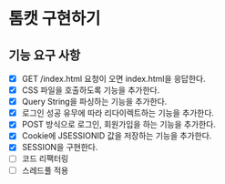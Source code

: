 # 톰캣 구현하기

## 기능 요구 사항
- [X] GET /index.html 요청이 오면 index.html을 응답한다.
- [X] CSS 파일을 호출하도록 기능을 추가한다.
- [X] Query String을 파싱하는 기능을 추가한다.
- [X] 로그인 성공 유무에 따라 리다이렉트하는 기능을 추가한다.
- [X] POST 방식으로 로그인, 회원가입을 하는 기능을 추가한다.
- [X] Cookie에 JSESSIONID 값을 저장하는 기능을 추가한다.
- [X] SESSION을 구현한다.
- [ ] 코드 리팩터링
- [ ] 스레드풀 적용
